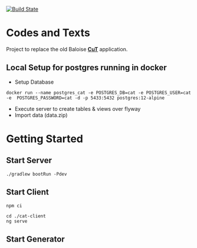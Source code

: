 
[![Build State](https://github.com/baloise/codes-and-texts/workflows/CI/badge.svg)](https://github.com/baloise/codes-and-texts/actions)

# Codes and Texts
Project to replace the old Baloise [**CuT**](https://translate.google.com/?op=translate&sl=de&tl=en&text=Codes%20und%20Texte "'Codes und Texte'") application.

## Local Setup for postgres running in docker

* Setup Database 
```
docker run --name postgres_cat -e POSTGRES_DB=cat -e POSTGRES_USER=cat -e  POSTGRES_PASSWORD=cat -d -p 5433:5432 postgres:12-alpine
```
* Execute server to create tables & views over flyway
* Import data (data.zip)

# Getting Started
## Start Server
```shell script
./gradlew bootRun -Pdev
```

## Start Client
```shell script
npm ci

cd ./cat-client
ng serve
```

## Start Generator
